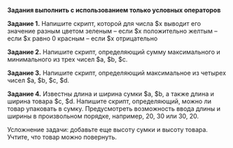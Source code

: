 <b>Задания выполнить с использованием только условных операторов</b>

<b>Задание 1.</b> Напишите скрипт, которой для числа $x выводит его значение разным цветом
зеленым – если $x положительно
желтым – если $x равно 0
красным – если $x отрицательно

<b>Задание 2.</b> Напишите скрипт, определяющий сумму максимального и минимального из трех чисел $a, $b, $c.

<b>Задание 3.</b> Напишите скрипт, определяющий максимальное из четырех чисел $a, $b, $c, $d.

<b>Задание 4.</b> Известны длина и ширина сумки $a, $b, а также длина и ширина товара $c, $d. Напишите скрипт,
определяющий, можно ли товар упаковать в сумку. Предусмотреть возможность ввода длины и ширины в
произвольном порядке, например, 20, 30 или 30, 20.

Усложнение задачи: добавьте еще высоту сумки и высоту товара. Учтите, что товар можно повернуть.
